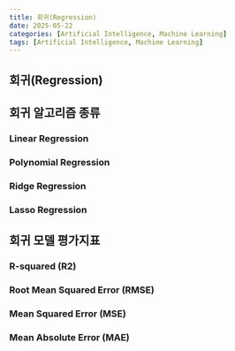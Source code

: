 ```yaml
---
title: 회귀(Regression)
date: 2025-05-22
categories: [Artificial Intelligence, Machine Learning]
tags: [Artificial Intelligence, Machine Learning]
---
```

## 회귀(Regression)

## 회귀 알고리즘 종류
### Linear Regression
### Polynomial Regression
### Ridge Regression
### Lasso Regression

## 회귀 모델 평가지표
### R-squared (R2)
### Root Mean Squared Error (RMSE)
### Mean Squared Error (MSE)
### Mean Absolute Error (MAE)